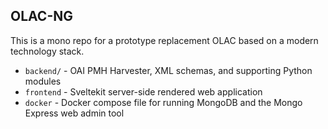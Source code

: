 ## OLAC-NG

This is a mono repo for a prototype replacement OLAC based on a modern technology stack.

* `backend/` - OAI PMH Harvester, XML schemas, and supporting Python modules
* `frontend` - Sveltekit server-side rendered web application
* `docker` - Docker compose file for running MongoDB and the Mongo Express web admin tool




